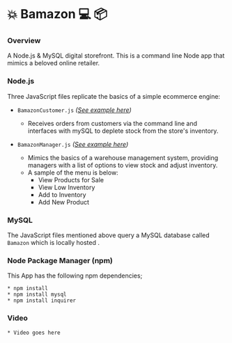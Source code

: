 # :collision: Bamazon :computer: :package:

### Overview
A Node.js &amp; MySQL digital storefront. This is a command line Node app that mimics a beloved online retailer.


### Node.js

Three JavaScript files replicate the basics of a simple ecommerce engine:

- `BamazonCustomer.js` _([See example here](#customer))_
  - Receives orders from customers via the command line and interfaces with mySQL to deplete stock from the store's inventory.

- `BamazonManager.js` _([See example here](#manager))_
  - Mimics the basics of a warehouse management system, providing managers with a list of options to view stock and adjust inventory.
  - A sample of the menu is below:
    * View Products for Sale 
    * View Low Inventory
    * Add to Inventory
    * Add New Product


### MySQL

The JavaScript files mentioned above query a MySQL database called `Bamazon` which is locally hosted .


### Node Package Manager (npm)

This App has the following npm dependencies;

    * npm install
    * npm install mysql
    * npm install inquirer


### Video

    * Video goes here
